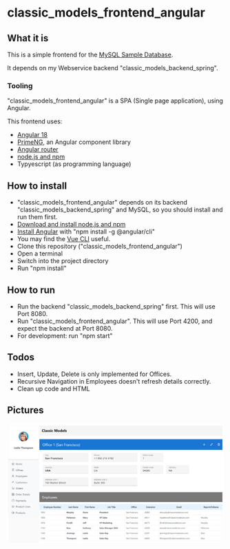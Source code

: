 # classic_models_frontend_angular

## What it is
This is a simple frontend for the [MySQL Sample Database](https://www.mysqltutorial.org/mysql-sample-database.aspx).

It depends on my Webservice backend "classic_models_backend_spring".

### Tooling
"classic_models_frontend_angular" is a SPA (Single page application), using Angular.

This frontend uses:
* [Angular 18](https://angular.io/)
* [PrimeNG](https://primeng.org/), an Angular component library 
* [Angular router](https://angular.io/guide/router)
* [node.js and npm](https://docs.npmjs.com/downloading-and-installing-node-js-and-npm)
* Typyescript (as programming language)
  
## How to install
* "classic_models_frontend_angular" depends on its backend "classic_models_backend_spring" and MySQL, so you should install and run them first.
* [Download and install node.js and npm](https://docs.npmjs.com/downloading-and-installing-node-js-and-npm)
* [Install Angular](https://angular.io/guide/setup-local) with "npm install -g @angular/cli"
* You may find the [Vue CLI](https://cli.vuejs.org/) useful.
* Clone this repository ("classic_models_frontend_angular")
* Open a terminal
* Switch into the project directory
* Run "npm install"

## How to run
* Run the backend "classic_models_backend_spring" first. This will use Port 8080.
* Run "classic_models_frontend_angular". This will use Port 4200, and expect the backend at Port 8080.
* For development: run "npm start"

## Todos
* Insert, Update, Delete is only implemented for Offices.
* Recursive Navigation in Employees doesn't refresh details correctly.
* Clean up code and HTML

## Pictures

![Office detail view](classic_models_offices.png)
